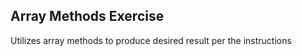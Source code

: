 Array Methods Exercise
------------------------------------
Utilizes array methods to produce desired result per the instructions